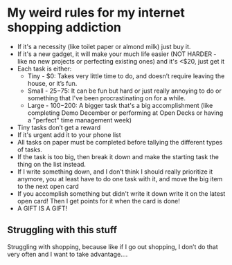 # My weird rules for my internet shopping addiction

- If it's a necessity (like toilet paper or almond milk) just buy it.
- If it's a new gadget, it will make your much life easier (NOT HARDER - like no new projects or perfecting existing ones) and it's <$20, just get it
- Each task is either:
    - Tiny - $0: Takes very little time to do, and doesn’t require leaving the house, or it’s fun.
    - Small - $25-$75: It can be fun but hard or just really annoying to do or something that I've been procrastinating on for a while. 
    - Large - $100-$200: A bigger task that's a big accomplishment (like completing Demo December or performing at Open Decks or having a "perfect" time management week)
- Tiny tasks don’t get a reward
- If it's urgent add it to your phone list
- All tasks on paper must be completed before tallying the different types of tasks.
- If the task is too big, then break it down and make the starting task the thing on the list instead.
- If I write something down, and I don’t think I should really prioritize it anymore, you at least have to do one task with it, and move the big item to the next open card
- If you accomplish something but didn't write it down write it on the latest open card! Then I get points for it when the card is done!
- A GIFT IS A GIFT!

## Struggling with this stuff

Struggling with shopping, because like if I go out shopping, I don’t do that very often and I want to take advantage….





